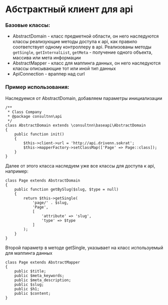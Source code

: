 # Абстрактный клиент для api

### Базовые классы:

* AbstractDomain - класс предметной области, он него наследуются классы реализующие методы доступа к api, как правило соответствует одному контроллеру в api. Реализованы методы `getSingle`, `getInternalList`, `getMeta` - получение одного объекта, массива или мета информации
* AbstractMapper - класс для маппинга данных, он него наследуются классы описывающие тот или иной тип данных
* ApiConnection - враппер над curl


### Пример использования:

Наследуемся от AbstractDomain, добавляем параметры инициализации

```
/**
 * Class Company
 * @package consultnn\api
 */
class AbstractDomain extends \consultnn\baseapi\AbstractDomain
{
    public function init()
    {
        $this->client->url = 'http://api.drivenn.sokrat';
        $this->mapperFactory->setClassMap(['Page' => Page::class]);
    }
}
```

Далее от этого класса наследуем уже все классы для доступа к api, например:
```
class Page extends AbstractDomain
{
    public function getBySlug($slug, $type = null)
    {
        return $this->getSingle(
            'page/' . $slug,
            'Page',
            [
                'attribute' => 'slug',
                'type' => $type
            ]
        );
    }
}
```

Второй параметр в методе getSingle, указывает на класс используемый для маппинга данных
```
class Page extends AbstractMapper
{
    public $title;
    public $meta_keywords;
    public $meta_description;
    public $slug;
    public $h1;
    public $content;
}
```
